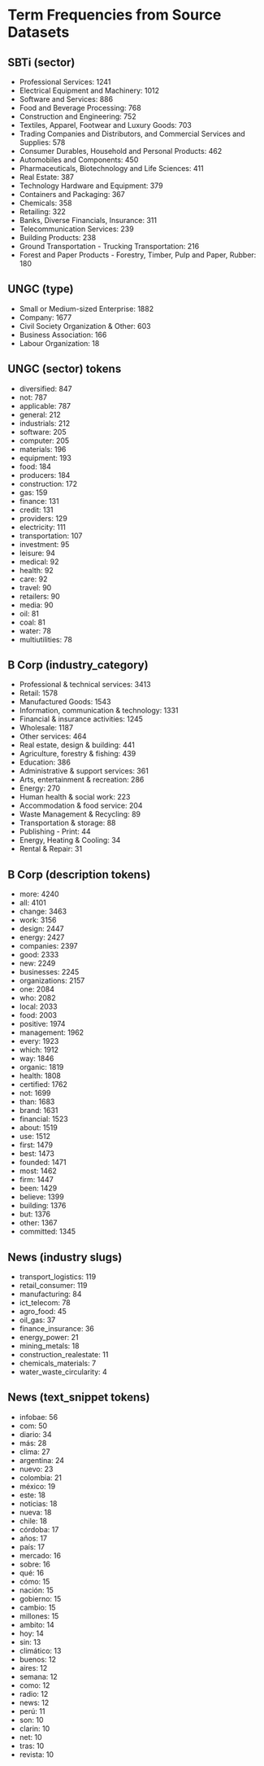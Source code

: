 # Term Frequencies from Source Datasets

## SBTi (sector)

- Professional Services: 1241
- Electrical Equipment and Machinery: 1012
- Software and Services: 886
- Food and Beverage Processing: 768
- Construction and Engineering: 752
- Textiles, Apparel, Footwear and Luxury Goods: 703
- Trading Companies and Distributors, and Commercial Services and Supplies: 578
- Consumer Durables, Household and Personal Products: 462
- Automobiles and Components: 450
- Pharmaceuticals, Biotechnology and Life Sciences: 411
- Real Estate: 387
- Technology Hardware and Equipment: 379
- Containers and Packaging: 367
- Chemicals: 358
- Retailing: 322
- Banks, Diverse Financials, Insurance: 311
- Telecommunication Services: 239
- Building Products: 238
- Ground Transportation - Trucking Transportation: 216
- Forest and Paper Products - Forestry, Timber, Pulp and Paper, Rubber: 180

## UNGC (type)

- Small or Medium-sized Enterprise: 1882
- Company: 1677
- Civil Society Organization & Other: 603
- Business Association: 166
- Labour Organization: 18

## UNGC (sector) tokens

- diversified: 847
- not: 787
- applicable: 787
- general: 212
- industrials: 212
- software: 205
- computer: 205
- materials: 196
- equipment: 193
- food: 184
- producers: 184
- construction: 172
- gas: 159
- finance: 131
- credit: 131
- providers: 129
- electricity: 111
- transportation: 107
- investment: 95
- leisure: 94
- medical: 92
- health: 92
- care: 92
- travel: 90
- retailers: 90
- media: 90
- oil: 81
- coal: 81
- water: 78
- multiutilities: 78

## B Corp (industry_category)

- Professional & technical services: 3413
- Retail: 1578
- Manufactured Goods: 1543
- Information, communication & technology: 1331
- Financial & insurance activities: 1245
- Wholesale: 1187
- Other services: 464
- Real estate, design & building: 441
- Agriculture, forestry & fishing: 439
- Education: 386
- Administrative & support services: 361
- Arts, entertainment & recreation: 286
- Energy: 270
- Human health & social work: 223
- Accommodation & food service: 204
- Waste Management & Recycling: 89
- Transportation & storage: 88
- Publishing - Print: 44
- Energy, Heating & Cooling: 34
- Rental & Repair: 31

## B Corp (description tokens)

- more: 4240
- all: 4101
- change: 3463
- work: 3156
- design: 2447
- energy: 2427
- companies: 2397
- good: 2333
- new: 2249
- businesses: 2245
- organizations: 2157
- one: 2084
- who: 2082
- local: 2033
- food: 2003
- positive: 1974
- management: 1962
- every: 1923
- which: 1912
- way: 1846
- organic: 1819
- health: 1808
- certified: 1762
- not: 1699
- than: 1683
- brand: 1631
- financial: 1523
- about: 1519
- use: 1512
- first: 1479
- best: 1473
- founded: 1471
- most: 1462
- firm: 1447
- been: 1429
- believe: 1399
- building: 1376
- but: 1376
- other: 1367
- committed: 1345

## News (industry slugs)

- transport_logistics: 119
- retail_consumer: 119
- manufacturing: 84
- ict_telecom: 78
- agro_food: 45
- oil_gas: 37
- finance_insurance: 36
- energy_power: 21
- mining_metals: 18
- construction_realestate: 11
- chemicals_materials: 7
- water_waste_circularity: 4

## News (text_snippet tokens)

- infobae: 56
- com: 50
- diario: 34
- más: 28
- clima: 27
- argentina: 24
- nuevo: 23
- colombia: 21
- méxico: 19
- este: 18
- noticias: 18
- nueva: 18
- chile: 18
- córdoba: 17
- años: 17
- país: 17
- mercado: 16
- sobre: 16
- qué: 16
- cómo: 15
- nación: 15
- gobierno: 15
- cambio: 15
- millones: 15
- ambito: 14
- hoy: 14
- sin: 13
- climático: 13
- buenos: 12
- aires: 12
- semana: 12
- como: 12
- radio: 12
- news: 12
- perú: 11
- son: 10
- clarin: 10
- net: 10
- tras: 10
- revista: 10